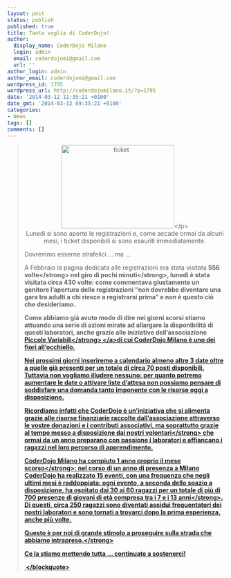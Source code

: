 ```yaml
---
layout: post
status: publish
published: true
title: Tanta voglia di CoderDojo!
author:
  display_name: CoderDojo Milano
  login: admin
  email: coderdojomi@gmail.com
  url: ''
author_login: admin
author_email: coderdojomi@gmail.com
wordpress_id: 1795
wordpress_url: http://coderdojomilano.it/?p=1795
date: '2014-03-12 11:35:21 +0100'
date_gmt: '2014-03-12 09:35:21 +0100'
categories:
- News
tags: []
comments: []
---
```

<blockquote>
<p style="text-align: center;"><img class="size-full wp-image-1796 aligncenter" alt="ticket" src="http:&#47;&#47;coderdojomilano.it&#47;wp-content&#47;uploads&#47;2014&#47;03&#47;ticket.jpg" width="261" height="193" &#47;><&#47;p><br />
Luned&igrave; si sono aperte le registrazioni e, come accade ormai da alcuni mesi, i ticket disponibili si sono esauriti immediatamente.</p>
<p>Dovremmo esserne strafelici &hellip; ma &hellip;</p>
<p>A Febbraio la pagina dedicata alle registrazioni era stata visitata <strong>556 volte<&#47;strong> <strong>nel giro di pochi minuti<&#47;strong>, luned&igrave; &egrave; stata visitata circa 430 volte: come commentava giustamente un genitore l&rsquo;apertura delle registrazioni &ldquo;non dovrebbe diventare una gara tra adulti a chi riesce a registrarsi prima&rdquo; e non &egrave; questo ci&ograve; che desideriamo.</p>
<p>Come abbiamo gi&agrave; avuto modo di dire nei giorni scorsi stiamo attuando una serie di azioni mirate ad allargare la disponibilit&agrave; di questi laboratori, anche grazie alle iniziative dell&rsquo;associazione <a href="http:&#47;&#47;piccolevariabili.it&#47;" target="_blank"><strong>Piccole Variabili<&#47;strong> <&#47;a>di cui CoderDojo Milano &egrave; uno dei fiori all&rsquo;occhiello.</p>
<p>Nei prossimi giorni inseriremo a calendario almeno altre 3 date oltre a quelle gi&agrave; presenti per un totale di circa 70 posti disponibili. Tuttavia non vogliamo illudere nessuno: per quanto potremo aumentare le date o attivare liste d&rsquo;attesa non possiamo pensare di soddisfare una domanda tanto imponente con le risorse oggi a disposizione.</p>
<p>Ricordiamo&nbsp;infatti che CoderDojo &egrave; un&rsquo;iniziativa che si alimenta grazie alle risorse finanziarie raccolte dall&rsquo;associazione attraverso le vostre donazioni e i contributi associativi, ma soprattutto<strong> grazie al tempo messo a disposizione dai nostri volontari<&#47;strong> che ormai da un anno preparano con passione i laboratori e affiancano i ragazzi nel loro percorso di apprendimento.</p>
<p><strong>CoderDojo Milano ha compiuto 1 anno proprio il mese scorso<&#47;strong>: nel corso di un anno di presenza a Milano CoderDojo ha realizzato 15 eventi, con una frequenza che negli ultimi mesi &egrave; raddoppiata: ogni evento, a seconda dello spazio a disposizione, ha ospitato dai 30 ai 60 ragazzi <strong>per un totale di pi&ugrave; di 700 presenze di giovani di et&agrave; compresa tra i 7 e i 13 anni<&#47;strong>. Di questi, circa 250 ragazzi sono diventati assidui frequentatori dei nostri laboratori e sono tornati a trovarci dopo la prima esperienza, anche pi&ugrave; volte.</p>
<p><strong>Questo &egrave; per noi di grande stimolo a proseguire sulla strada che abbiamo intrapreso.<&#47;strong></p>
<p>Ce la stiamo mettendo tutta &hellip; continuate a sostenerci!</p>
<p>&nbsp;<&#47;blockquote></p>
